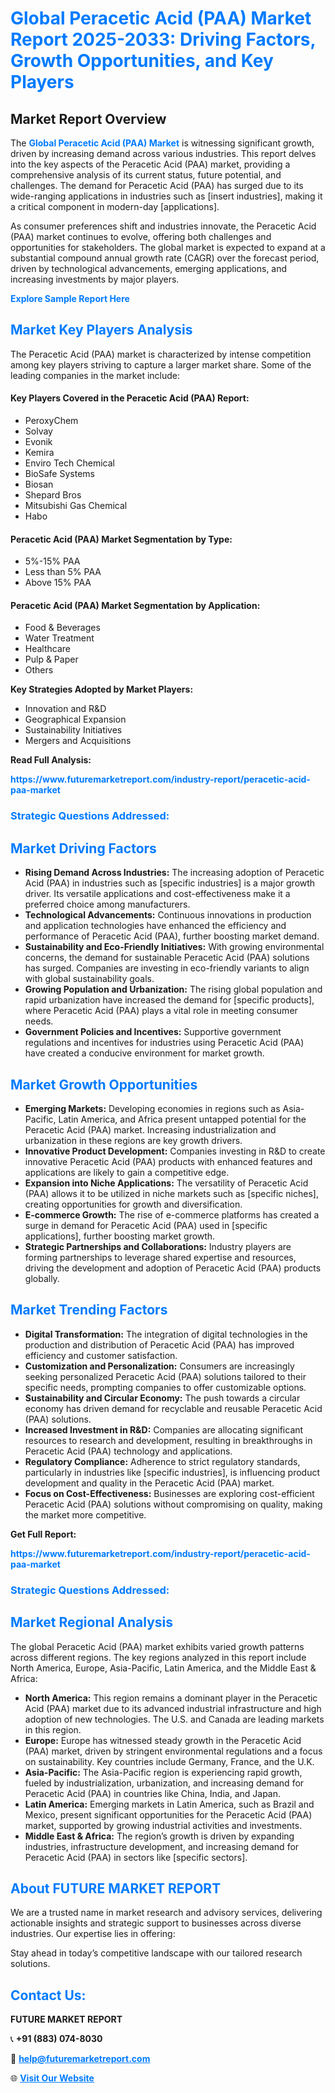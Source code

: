 <h1 style="color: #007BFF;">Global Peracetic Acid (PAA) Market Report 2025-2033: Driving Factors, Growth Opportunities, and Key Players</h1>

<section id="overview">
<h2>Market Report Overview</h2>
<p>The <a href="https://www.futuremarketreport.com/industry-report/peracetic-acid-paa-market" style="color: #007BFF; text-decoration: none;"><strong>Global Peracetic Acid (PAA) Market</strong></a> is witnessing significant growth, driven by increasing demand across various industries. This report delves into the key aspects of the Peracetic Acid (PAA) market, providing a comprehensive analysis of its current status, future potential, and challenges. The demand for Peracetic Acid (PAA) has surged due to its wide-ranging applications in industries such as [insert industries], making it a critical component in modern-day [applications].</p>
<p>As consumer preferences shift and industries innovate, the Peracetic Acid (PAA) market continues to evolve, offering both challenges and opportunities for stakeholders. The global market is expected to expand at a substantial compound annual growth rate (CAGR) over the forecast period, driven by technological advancements, emerging applications, and increasing investments by major players.</p>
</section>

<section id="overview">
<p><a href="https://www.futuremarketreport.com/request-sample/reportId=85328" style="color: #007BFF; text-decoration: none;"><strong>Explore Sample Report Here</strong></a></p>
</section>

<section id="key-players">
<h2 style="color: #007BFF;">Market Key Players Analysis</h2>
<p>The Peracetic Acid (PAA) market is characterized by intense competition among key players striving to capture a larger market share. Some of the leading companies in the market include:</p>
<h4>Key Players Covered in the Peracetic Acid (PAA) Report:</h4>
<ul><li>PeroxyChem</li><li>Solvay</li><li>Evonik</li><li>Kemira</li><li>Enviro Tech Chemical</li><li>BioSafe Systems</li><li>Biosan</li><li>Shepard Bros</li><li>Mitsubishi Gas Chemical</li><li>Habo</li></ul>
<h4>Peracetic Acid (PAA) Market Segmentation by Type:</h4>
<ul><li>5%-15% PAA</li><li>Less than 5% PAA</li><li>Above 15% PAA</li></ul>

<h4>Peracetic Acid (PAA) Market Segmentation by Application:</h4>
<ul><li>Food &amp; Beverages</li><li>Water Treatment</li><li>Healthcare</li><li>Pulp &amp; Paper</li><li>Others</li></ul>
<p><strong>Key Strategies Adopted by Market Players:</strong></p>
<ul>
<li>Innovation and R&D</li>
<li>Geographical Expansion</li>
<li>Sustainability Initiatives</li>
<li>Mergers and Acquisitions</li>
</ul>
</section>

<section>
<p><strong>Read Full Analysis: </strong></p><a href="https://www.futuremarketreport.com/industry-report/peracetic-acid-paa-market" style="color: #007BFF; text-decoration: none;"><strong>https://www.futuremarketreport.com/industry-report/peracetic-acid-paa-market</strong></a>
<h3 style="color: #007BFF;">Strategic Questions Addressed:</h3>
</section>

<section id="driving-factors">
<h2 style="color: #007BFF;">Market Driving Factors</h2>
<ul>
<li><strong>Rising Demand Across Industries:</strong> The increasing adoption of Peracetic Acid (PAA) in industries such as [specific industries] is a major growth driver. Its versatile applications and cost-effectiveness make it a preferred choice among manufacturers.</li>
<li><strong>Technological Advancements:</strong> Continuous innovations in production and application technologies have enhanced the efficiency and performance of Peracetic Acid (PAA), further boosting market demand.</li>
<li><strong>Sustainability and Eco-Friendly Initiatives:</strong> With growing environmental concerns, the demand for sustainable Peracetic Acid (PAA) solutions has surged. Companies are investing in eco-friendly variants to align with global sustainability goals.</li>
<li><strong>Growing Population and Urbanization:</strong> The rising global population and rapid urbanization have increased the demand for [specific products], where Peracetic Acid (PAA) plays a vital role in meeting consumer needs.</li>
<li><strong>Government Policies and Incentives:</strong> Supportive government regulations and incentives for industries using Peracetic Acid (PAA) have created a conducive environment for market growth.</li>
</ul>
</section>

<section id="growth-opportunities">
<h2 style="color: #007BFF;">Market Growth Opportunities</h2>
<ul>
<li><strong>Emerging Markets:</strong> Developing economies in regions such as Asia-Pacific, Latin America, and Africa present untapped potential for the Peracetic Acid (PAA) market. Increasing industrialization and urbanization in these regions are key growth drivers.</li>
<li><strong>Innovative Product Development:</strong> Companies investing in R&D to create innovative Peracetic Acid (PAA) products with enhanced features and applications are likely to gain a competitive edge.</li>
<li><strong>Expansion into Niche Applications:</strong> The versatility of Peracetic Acid (PAA) allows it to be utilized in niche markets such as [specific niches], creating opportunities for growth and diversification.</li>
<li><strong>E-commerce Growth:</strong> The rise of e-commerce platforms has created a surge in demand for Peracetic Acid (PAA) used in [specific applications], further boosting market growth.</li>
<li><strong>Strategic Partnerships and Collaborations:</strong> Industry players are forming partnerships to leverage shared expertise and resources, driving the development and adoption of Peracetic Acid (PAA) products globally.</li>
</ul>
</section>

<section id="trending-factors">
<h2 style="color: #007BFF;">Market Trending Factors</h2>
<ul>
<li><strong>Digital Transformation:</strong> The integration of digital technologies in the production and distribution of Peracetic Acid (PAA) has improved efficiency and customer satisfaction.</li>
<li><strong>Customization and Personalization:</strong> Consumers are increasingly seeking personalized Peracetic Acid (PAA) solutions tailored to their specific needs, prompting companies to offer customizable options.</li>
<li><strong>Sustainability and Circular Economy:</strong> The push towards a circular economy has driven demand for recyclable and reusable Peracetic Acid (PAA) solutions.</li>
<li><strong>Increased Investment in R&D:</strong> Companies are allocating significant resources to research and development, resulting in breakthroughs in Peracetic Acid (PAA) technology and applications.</li>
<li><strong>Regulatory Compliance:</strong> Adherence to strict regulatory standards, particularly in industries like [specific industries], is influencing product development and quality in the Peracetic Acid (PAA) market.</li>
<li><strong>Focus on Cost-Effectiveness:</strong> Businesses are exploring cost-efficient Peracetic Acid (PAA) solutions without compromising on quality, making the market more competitive.</li>
</ul>
</section>

<section>
<p><strong>Get Full Report: </strong></p><a href="https://www.futuremarketreport.com/industry-report/peracetic-acid-paa-market" style="color: #007BFF; text-decoration: none;"><strong>https://www.futuremarketreport.com/industry-report/peracetic-acid-paa-market</strong></a>
<h3 style="color: #007BFF;">Strategic Questions Addressed:</h3>
</section>


<section id="regional-analysis">
<h2 style="color: #007BFF;">Market Regional Analysis</h2>
<p>The global Peracetic Acid (PAA) market exhibits varied growth patterns across different regions. The key regions analyzed in this report include North America, Europe, Asia-Pacific, Latin America, and the Middle East & Africa:</p>
<ul>
<li><strong>North America:</strong> This region remains a dominant player in the Peracetic Acid (PAA) market due to its advanced industrial infrastructure and high adoption of new technologies. The U.S. and Canada are leading markets in this region.</li>
<li><strong>Europe:</strong> Europe has witnessed steady growth in the Peracetic Acid (PAA) market, driven by stringent environmental regulations and a focus on sustainability. Key countries include Germany, France, and the U.K.</li>
<li><strong>Asia-Pacific:</strong> The Asia-Pacific region is experiencing rapid growth, fueled by industrialization, urbanization, and increasing demand for Peracetic Acid (PAA) in countries like China, India, and Japan.</li>
<li><strong>Latin America:</strong> Emerging markets in Latin America, such as Brazil and Mexico, present significant opportunities for the Peracetic Acid (PAA) market, supported by growing industrial activities and investments.</li>
<li><strong>Middle East & Africa:</strong> The region’s growth is driven by expanding industries, infrastructure development, and increasing demand for Peracetic Acid (PAA) in sectors like [specific sectors].</li>
</ul>
</section>

<footer>
<h2 style="color: #007BFF;">About FUTURE MARKET REPORT</h2>
<p>We are a trusted name in market research and advisory services, delivering actionable insights and strategic support to businesses across diverse industries. Our expertise lies in offering:</p>

<p>Stay ahead in today’s competitive landscape with our tailored research solutions.</p>

<h2 style="color: #007BFF;">Contact Us:</h2>
<p><strong>FUTURE MARKET REPORT</strong></p>
<p>📞 <strong>+91 (883) 074-8030</strong></p>
<p>📧 <strong><a href="mailto:help@futuremarketreport.com" style="color: #007BFF;">help@futuremarketreport.com</a></strong></p>
<p>🌐 <strong><a href="https://www.futuremarketreport.com/" style="color: #007BFF;">Visit Our Website</a></strong></p>
</footer>